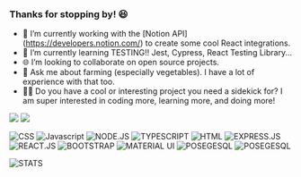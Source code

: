 ### Thanks for stopping by! 😆

- 🔭 I’m currently working with the [Notion API] (https://developers.notion.com/) to create some cool React integrations.
- 🧪 I’m currently learning TESTING!! Jest, Cypress, React Testing Library...
- 🌐 I’m looking to collaborate on open source projects.
- 🥕 Ask me about farming (especially vegetables).  I have a lot of experience with that too.
- 🐱‍🏍 Do you have a cool or interesting project you need a sidekick for? I am super interested in coding more, learning more, and doing more!

[<img src="https://img.shields.io/badge/LinkedIn-0077B5?style=for-the-badge&logo=linkedin&logoColor=white">](https://www.linkedin.com/in/jonahtabb/)
[<img src="https://img.shields.io/badge/Portfolio-Jonah%20Tabb-green">](https://jtabbdev.com/)

![CSS](https://img.shields.io/badge/CSS3-1572B6?style=for-the-badge&logo=css3&logoColor=white)
![Javascript](	https://img.shields.io/badge/JavaScript-323330?style=for-the-badge&logo=javascript&logoColor=F7DF1E)
![NODE.JS](https://img.shields.io/badge/Node.js-43853D?style=for-the-badge&logo=node.js&logoColor=white)
![TYPESCRIPT](		https://img.shields.io/badge/TypeScript-007ACC?style=for-the-badge&logo=typescript&logoColor=white)
![HTML](			https://img.shields.io/badge/HTML5-E34F26?style=for-the-badge&logo=html5&logoColor=white)
![EXPRESS.JS](		https://img.shields.io/badge/Express.js-404D59?style=for-the-badge)
![REACT.JS](		https://img.shields.io/badge/React-20232A?style=for-the-badge&logo=react&logoColor=61DAFB)
![BOOTSTRAP](		https://img.shields.io/badge/Bootstrap-563D7C?style=for-the-badge&logo=bootstrap&logoColor=white)
![MATERIAL UI](			https://img.shields.io/badge/Material--UI-0081CB?style=for-the-badge&logo=material-ui&logoColor=white)
![POSEGESQL](			https://img.shields.io/badge/PostgreSQL-316192?style=for-the-badge&logo=postgresql&logoColor=white)
![POSEGESQL](			https://img.shields.io/badge/Heroku-430098?style=for-the-badge&logo=heroku&logoColor=white)


![STATS](https://github-readme-stats.vercel.app/api/top-langs/?username=jonahtabb&theme=blue-green)


	
